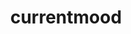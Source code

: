 ---
ee_id_show: '4359'
title: currentmood
url: currentmood
live_url:
year: '2016'
venue: Lisson Gallery
state_country: London
type:
dates:
wwwnews:
wwweblast:
pitch: Liked so much how all the Lakes looked lined up in Munich, kinda wanted 2 see
  how all my work mashed together would look. Otherwise, not exactly sure what I wz
  doing, but turned out well (I thought). Also, there was kinda def (ining) audio.
  Last show of a run of shows which started in 2014.
ps:
layout: shows
---